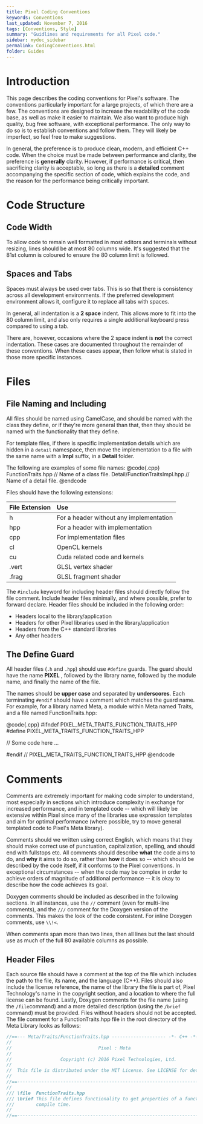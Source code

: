 ```yaml
---
title: Pixel Coding Conventions
keywords: Conventions
last_updated: November 7, 2016
tags: [Conventions, Style]
summary: "Guidlines and requirements for all Pixel code."
sidebar: mydoc_sidebar
permalink: CodingConventions.html
folder: Guides
---
```


# Introduction

This page describes the coding conventions for Pixel's software. The conventions
particularly important for a large projects, of which there are a few. The 
conventions are designed to increase the readability of the code base, as well 
as make it easier to maintain. We also want to produce high quality, bug free 
software, with exceptional performance. The only way to do so is to establish
conventions and follow them. They will likely be imperfect, so feel free to 
make suggestions.

In general, the preference is to produce clean, modern, and efficient C++ code. 
When the choice must be made between performance and clarity, the preference is 
**generally** clarity. However, if performance is critical, then sacrificing 
clarity is acceptable, so long as there is a **detailed** comment accompanying 
the specific section of code, which explains the code, and the reason for the 
performance being critically important.

# Code Structure

## Code Width

To allow code to remain well formatted in most editors and terminals without
resizing, lines should be at most 80 columns wide. It's suggested that the 81st
column is coloured to ensure the 80 column limit is followed.

## Spaces and Tabs

Spaces must always be used over tabs. This is so that there is consistency
across all development environments. If the preferred development environment
allows it, configure it to replace all tabs with spaces.

In general, all indentation is a **2 space** indent. This allows more to fit
into the 80 column limit, and also only requires a single additional keyboard
press compared to using a tab.

There are, however, occasions where the 2 space indent is **not** the correct 
indentation. These cases are documented throughout the remainder of these 
conventions. When these cases appear, then follow what is stated in those more
specific instances.

# Files

## File Naming and Including

All files should be named using CamelCase, and should be named with the class
they define, or if they're more general than that, then they should be named
with the functionality that they define.

For template files, if there is specific implementation details which are
hidden in a ```detail``` namespace, then move the implementation to a file
with the same name with a **Impl** suffix, in a **Detail** folder.

The following are examples of some file names:
@code{.cpp}
  FunctionTraits.hpp              // Name of a class file.
  Detail/FunctionTraitsImpl.hpp   // Name of a detail file.
@endcode

Files should have the following extensions:

| File Extension | Use                                     |
| :------------- | :-------------------------------------- |
| h              | For a header without any implementation |
| hpp            | For a header with implementation        |
| cpp            | For implementation files                |
| cl             | OpenCL kernels                          |
| cu             | Cuda related code and kernels           |
| .vert          | GLSL vertex shader                      |
| .frag          | GLSL fragment shader                    |

The ```#include``` keyword for including header files should directly follow 
the file comment. Include header files minimally, and where possible, prefer to 
forward declare. Header files should be included in the following order:

* Headers local to the library/application
* Headers for other Pixel libraries used in the library/application
* Headers from the C++ standard libraries
* Any other headers

## The Define Guard

All header files (```.h``` and ```.hpp```) should use ```#define``` guards.
The guard should have the name  **PIXEL** , followed by the library name,
followed by the module name, and finally the name of the file.

The names should be **upper case** and separated by **underscores**. Each 
terminating ```#endif``` should have a comment which matches the guard name. 
For example, for a library named Meta, a module within Meta named Traits, and a
file named FunctionTraits.hpp:

@code{.cpp}
  #ifndef PIXEL_META_TRAITS_FUNCTION_TRAITS_HPP
  #define PIXEL_META_TRAITS_FUNCTION_TRAITS_HPP

  // Some code here ...

  #endif  // PIXEL_META_TRAITS_FUNCTION_TRAITS_HPP
@endcode

# Comments

Comments are extremely important for making code simpler to understand, most
especially in sections which introduce complexity in exchange for increased
performance, and in templated code -- which will likely be extensive within 
Pixel since many of the libraries use expression templates and aim for optimal
performance (where possible, try to move general templated code to Pixel's Meta
library).

Comments should we written using correct English, which means that they should
make correct use of punctuation, capitalization, spelling, and should end with
fullstops etc. All comments should describe **what** the code aims to do, and 
**why** it aims to do so, rather than **how** it does so -- which should be 
described by the code itself, if it conforms to the Pixel conventions. In 
exceptional circumstances -- when the code may be complex in order to achieve 
orders of magnitude of additional performance -- it is okay to describe how the 
code achieves its goal.

Doxygen comments should be included as described in the following sections. In 
all instances, use the ```//``` comment (even for multi-line comments), and 
the ```///``` comment for the Doxygen version of the comments. This makes the
look of the code consistent. For inline Doxygen comments, use ```\\!<```.

When comments span more than two lines, then all lines but the last should use
as much of the full 80 available columns as possible.

## Header Files

Each source file should have a comment at the top of the file which includes
the path to the file, its name, and the language (C++). Files should also 
include the license reference, the name of the library the file is part of, 
Pixel Technology's name in the copyright section, and a location to where 
the full license can be found. Lastly, Doxygen comments for the file name 
(using the ```/file```command) and a more detailed description (using 
the ```/brief``` command) must be provided. Files without headers should not be 
accepted. The file comment for a FunctionTraits.hpp file in the root directory
of the Meta Library looks as follows:

```cpp
//==--- Meta/Traits/FunctionTraits.hpp -------------------- -*- C++ -*- ---==//
//            
//                                Pixel : Meta 
//
//                  Copyright (c) 2016 Pixel Technologies, Ltd.
//
//  This file is distributed under the MIT License. See LICENSE for details.
//
//==-----------------------------------------------------------------------==//
//
/// \file  FunctionTraits.hpp
/// \brief This file defines functionality to get properties of a function at
///        compile time.
//
//==-----------------------------------------------------------------------==//
```
